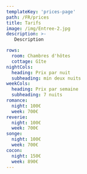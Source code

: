 ```yaml
---
templateKey: 'prices-page'
path: /FR/prices
title: Tarifs
image: /img/Entree-2.jpg
description: >-
   Description

rows:
  room: Chambres d'hôtes
  cottage: Gîte
nightCols:
  heading: Prix par nuit
  subheading: min deux nuits
weekCols:
  heading: Prix par semaine
  subheading: 7 nuits
romance:
  night: 100€
  week: 700€
reverie:
  night: 100€
  week: 700€
songe:
  night: 100€
  week: 700€
cocon:
  night: 150€
  week: 890€
---
```

